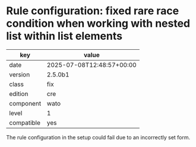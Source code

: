 [//]: # (werk v2)
# Rule configuration: fixed rare race condition when working with nested list within list elements

key        | value
---------- | ---
date       | 2025-07-08T12:48:57+00:00
version    | 2.5.0b1
class      | fix
edition    | cre
component  | wato
level      | 1
compatible | yes

The rule configuration in the setup could fail due to an incorrectly set form.
